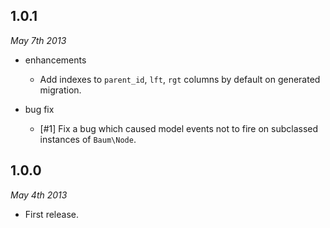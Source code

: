 ## 1.0.1
_May 7th 2013_

* enhancements
  - Add indexes to `parent_id`, `lft`, `rgt` columns by default on generated
  migration.

* bug fix
  - [#1] Fix a bug which caused model events not to fire on subclassed instances
  of `Baum\Node`.


## 1.0.0
_May 4th 2013_

* First release.
